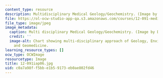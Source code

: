 ```yaml
---
content_type: resource
description: Multidisciplinary Medical Geology/Geochemistry. (Image by Dr. Ila Pillalamarri.)
file: https://ol-ocw-studio-app-qa.s3.amazonaws.com/courses/12-091-medical-geology-geochemistry-an-exposure-january-iap-2006/c0a7a98ff5bbe1b59173eb0ae802fd46_12-091iap06.jpg
file_type: image/jpeg
image_metadata:
  caption: Multi disciplinary Medical Geology/Geochemistry. (Image by Dr. Ila Pillalamarri.)
  credit: ''
  image-alt: Chart showing multi-disciplinary approach of Geology, Environmental Geochemistry
    and Geomedicine.
learning_resource_types: []
ocw_type: OCWImage
resourcetype: Image
title: 12-091iap06.jpg
uid: c0a7a98f-f5bb-e1b5-9173-eb0ae802fd46
---
```

